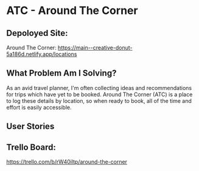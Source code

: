 # ATC - Around The Corner

## Depoloyed Site:

Around The Corner: https://main--creative-donut-5a186d.netlify.app/locations

## What Problem Am I Solving?

As an avid travel planner, I'm often collecting ideas and recommendations for trips which have yet to be booked. Around The Corner (ATC) is a place to log these details by location, so when ready to book, all of the time and effort is easily accessible.

## User Stories






## Trello Board: 
https://trello.com/b/rW40iltp/around-the-corner